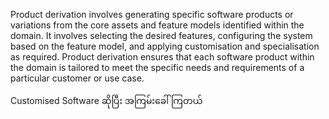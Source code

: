Product derivation involves generating specific software products or variations from the core assets and feature models identified within the domain. 
It involves selecting the desired features, configuring the system based on the feature model, and applying customisation and specialisation as required. 
Product derivation ensures that each software product within the domain is tailored to meet the specific needs and requirements of a particular customer or use case.

Customised Software  ဆိုပြီး အကြမ်းခေါ်ကြတယ်